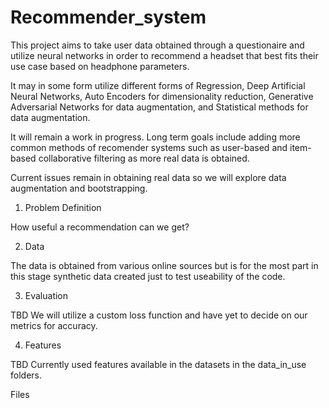 # Recommender_system

This project aims to take user data obtained through a questionaire and utilize neural networks in order to recommend a headset that best fits their use case based on headphone parameters. 

It may in some form utilize different forms of Regression, Deep Artificial Neural Networks, Auto Encoders for dimensionality reduction, Generative Adversarial Networks for data augmentation, and Statistical methods for data augmentation.

It will remain a work in progress. Long term goals include adding more common methods of recomender systems such as user-based and item-based collaborative filtering as more real data is obtained. 

Current issues remain in obtaining real data so we will explore data augmentation and bootstrapping.

1. Problem Definition

How useful a recommendation can we get?

2. Data

The data is obtained from various online sources but is for the most part in this stage synthetic data created just to test useability of the code. 

3. Evaluation

TBD We will utilize a custom loss function and have yet to decide on our metrics for accuracy.

4. Features

TBD Currently used features available in the datasets in the data_in_use folders.  

Files

